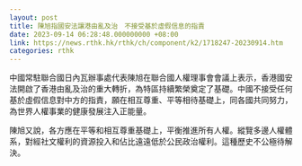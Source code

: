 ```yaml
---
layout: post
title: 陳旭指國安法讓港由亂及治　不接受基於虛假信息的指責
date: 2023-09-14 06:28:48.000000000 +08:00
link: https://news.rthk.hk/rthk/ch/component/k2/1718247-20230914.htm
categories: rthk
---
```


中國常駐聯合國日內瓦辦事處代表陳旭在聯合國人權理事會會議上表示，香港國安法開啟了香港由亂及治的重大轉折，為特區持續繁榮奠定了基礎。中國不接受任何基於虛假信息對中方的指責，願在相互尊重、平等相待基礎上，同各國共同努力，為世界人權事業的健康發展注入正能量。

陳旭又說，各方應在平等和相互尊重基礎上，平衡推進所有人權。縱覽多邊人權體系，對經社文權利的資源投入和佔比遠遠低於公民政治權利。這種歷史不公極待解決。
